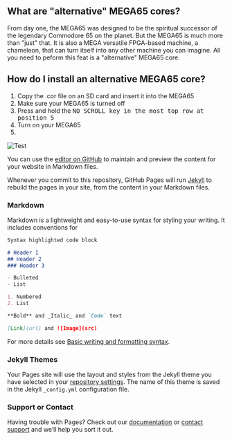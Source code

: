 ## What are "alternative" MEGA65 cores?

From day one, the MEGA65 was designed to be the spiritual successor of the legendary Commodore 65 on the planet.
But the MEGA65 is much more than "just" that. It is also a MEGA versatile FPGA-based machine, a chameleon, that can turn itself into
any other machine you can imagine. All you need to peform this feat is a "alternative" MEGA65 core.

## How do I install an alternative MEGA65 core?

1. Copy the .cor file on an SD card and insert it into the MEGA65
2. Make sure your MEGA65 is turned off
3. Press and hold the <kbd>NO SCROLL<kbd> key in the most top row at position 5
4. Turn on your MEGA65
5. 

![Test](https://raw.githubusercontent.com/sy2002/gbc4mega65/master/doc/gb-and-gbc.jpg)

You can use the [editor on GitHub](https://github.com/sy2002/m65cores/edit/gh-pages/index.md) to maintain and preview the content for your website in Markdown files.

Whenever you commit to this repository, GitHub Pages will run [Jekyll](https://jekyllrb.com/) to rebuild the pages in your site, from the content in your Markdown files.

### Markdown

Markdown is a lightweight and easy-to-use syntax for styling your writing. It includes conventions for

```markdown
Syntax highlighted code block

# Header 1
## Header 2
### Header 3

- Bulleted
- List

1. Numbered
2. List

**Bold** and _Italic_ and `Code` text

[Link](url) and ![Image](src)
```

For more details see [Basic writing and formatting syntax](https://docs.github.com/en/github/writing-on-github/getting-started-with-writing-and-formatting-on-github/basic-writing-and-formatting-syntax).

### Jekyll Themes

Your Pages site will use the layout and styles from the Jekyll theme you have selected in your [repository settings](https://github.com/sy2002/m65cores/settings/pages). The name of this theme is saved in the Jekyll `_config.yml` configuration file.

### Support or Contact

Having trouble with Pages? Check out our [documentation](https://docs.github.com/categories/github-pages-basics/) or [contact support](https://support.github.com/contact) and we’ll help you sort it out.
